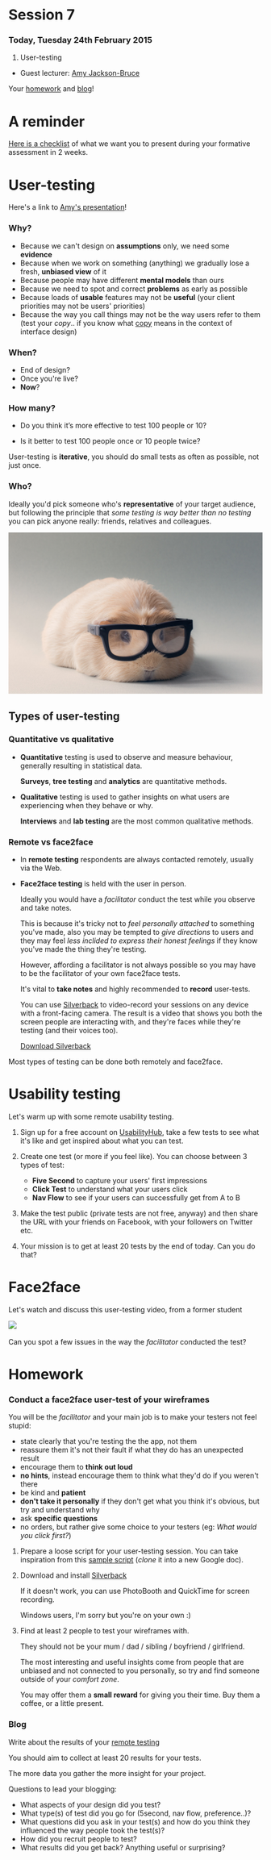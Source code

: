 # Session 7

### Today, Tuesday 24th February 2015

1. User-testing	
* Guest lecturer: [Amy Jackson-Bruce](https://www.linkedin.com/in/amyjacksonbruce)	

Your [homework](#homework) and [blog](#blog)! 
	
# A reminder
	
[Here is a checklist](https://github.com/RavensbourneWebMedia/WEB14204/blob/master/sessions/session-09.md#checklist-for-presentations) of what we want you to present during your formative assessment in 2 weeks.


# User-testing

Here's a link to [Amy's presentation](https://drive.google.com/file/d/0Bwa-zerzlWL6WXY1bDRLS2tlX2I0UEVpaklQRy11SWF6MGZ3/view?usp=sharing)!

### Why?

* Because we can't design on **assumptions** only, we need some **evidence**
* Because when we work on something (anything) we gradually lose a fresh, **unbiased view** of it
* Because people may have different **mental models** than ours
* Because we need to spot and correct **problems** as early as possible
* Because loads of **usable** features may not be **useful** (your client priorities may not be users' priorities)
* Because the way you call things may not be the way users refer to them (test your *copy*.. if you know what [copy](https://gettingreal.37signals.com/ch09_Copywriting_is_Interface_Design.php) means in the context of interface design)

### When?

* End of design?
* Once you're live?
* **Now**?

### How many?

* Do you think it’s more effective to test 100 people or 10?

* Is it better to test 100 people once or 10 people twice? 

<!-- Test many times, few people at a time -->

User-testing is **iterative**, you should do small tests as often as possible, not just once.

### Who?

Ideally you'd pick someone who's **representative** of your target audience, but following the principle that *some testing is way better than no testing* you can pick anyone really: friends, relatives and colleagues.

[![](assets/guinea-pig.jpg)](http://www.phrases.org.uk/meanings/guinea-pig.html)


## Types of user-testing

### Quantitative vs qualitative

* **Quantitative** testing is used to observe and measure behaviour, generally resulting in statistical data. 

	**Surveys**, **tree testing** and **analytics** are quantitative methods. 

* **Qualitative** testing is used to gather insights on what users are experiencing when they behave or why.

	**Interviews** and **lab testing** are the most common qualitative methods. 	

### Remote vs face2face

* In **remote testing** respondents are always contacted remotely, usually via the Web.

* **Face2face testing** is held with the user in person. 

	Ideally you would have a *facilitator* conduct the test while you observe and take notes. 

	This is because it's tricky not to *feel personally attached* to something you've made, also you may be tempted to *give directions* to users and they may feel *less inclided to express their honest feelings* if they know you've made the thing they're testing. 

	However, affording a facilitator is not always possible so you may have to be the facilitator of your own face2face tests.

	It's vital to **take notes** and highly recommended to **record** user-tests. 

	You can use [Silverback](http://silverbackapp.com) to video-record your sessions on any device with a front-facing camera. The result is a video that shows you both the screen people are interacting with, and they're faces while they're testing (and their voices too).

	[Download Silverback](http://silverback.s3.amazonaws.com/silverback2.zip)

Most types of testing can be done both remotely and face2face.


# Usability testing

Let's warm up with some remote usability testing.

1. Sign up for a free account on [UsabilityHub](https://usabilityhub.com/?r=30141), take a few tests to see what it's like and get inspired about what you can test. 

2. Create one test (or more if you feel like). You can choose between 3 types of test:

	* **Five Second** to capture your users' first impressions
	* **Click Test** to understand what your users click
	* **Nav Flow** to see if your users can successfully get from A to B

3. Make the test public (private tests are not free, anyway) and then share the URL with your friends on Facebook, with your followers on Twitter etc. 

4. Your mission is to get at least 20 tests by the end of today. Can you do that?


# Face2face

Let's watch and discuss this user-testing video, from a former student

[![](https://raw.githubusercontent.com/RavensbourneWebMedia/WEB14204/master/sessions/assets/silverback-user-testing-sample.png)](https://drive.google.com/file/d/0B01q99xxaTw_Mk5Ua3pyOVJzSFU/view?usp=sharing)

Can you spot a few issues in the way the *facilitator* conducted the test?

<!-- 

	* Explained testers what the app is about, instead of asking them
	* Think out loud if you can
	* What is the point of this test?
	* Facebook tab open before you show the actual thing
	* If there's something important in the bottom-right corner of your screen, it would be better if it wasn't hidden in the final video
	
 -->
	
# Homework

### Conduct a face2face user-test of your wireframes

You will be the *facilitator* and your main job is to make your testers not feel stupid:

* state clearly that you're testing the the app, not them
* reassure them it's not their fault if what they do has an unexpected result
* encourage them to **think out loud**
* **no hints**, instead encourage them to think what they'd do if you weren't there
* be kind and **patient** 
* **don't take it personally** if they don't get what you think it's obvious, but try and understand why
* ask **specific questions**
* no orders, but rather give some choice to your testers (eg: *What would you click first?*)

1. Prepare a loose script for your user-testing session. You can take inspiration from this [sample script](https://docs.google.com/document/d/17IuAMJojz0dlvBFh7QBDBgUWun2NyRZ6hlRwLdqYcH0/edit?usp=sharing) (*clone* it into a new Google doc).

2. Download and install [Silverback](http://silverbackapp.com)

	If it doesn't work, you can use PhotoBooth and QuickTime for screen recording.

	Windows users, I'm sorry but you're on your own :)

3. Find at least 2 people to test your wireframes with. 

	They should not be your mum / dad / sibling / boyfriend / girlfriend. 

	The most interesting and useful insights come from people that are unbiased and not connected to you personally, so try and find someone outside of your *comfort zone*.

	You may offer them a **small reward** for giving you their time. Buy them a coffee, or a little present.


### Blog 

Write about the results of your [remote testing](https://github.com/RavensbourneWebMedia/WEB14204/blob/master/sessions/session-07.md#warm-up-exercise)

You should aim to collect at least 20 results for your tests. 

The more data you gather the more insight for your project.

Questions to lead your blogging:

* What aspects of your design did you test?
* What type(s) of test did you go for (5second, nav flow, preference..)?
* What questions did you ask in your test(s) and how do you think they influenced the way people took the test(s)?
* How did you recruit people to test?
* What results did you get back? Anything useful or surprising?


<!-- 
## Matteo's TODO

- [ ] "learn more" links to test types

 -->